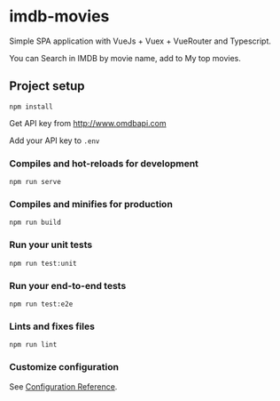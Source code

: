 # imdb-movies

Simple SPA application with VueJs + Vuex + VueRouter and Typescript.

You can Search in IMDB by movie name, add to My top movies.

## Project setup
```
npm install
```
Get API key from http://www.omdbapi.com

Add your API key to `.env`

### Compiles and hot-reloads for development
```
npm run serve
```

### Compiles and minifies for production
```
npm run build
```

### Run your unit tests
```
npm run test:unit
```

### Run your end-to-end tests
```
npm run test:e2e
```

### Lints and fixes files
```
npm run lint
```

### Customize configuration
See [Configuration Reference](https://cli.vuejs.org/config/).
